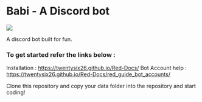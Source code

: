 # Babi - A Discord bot
 [<img src="https://discordapp.com/api/guilds/133049272517001216/widget.png?style=shield">](https://discord.gg/0k4npTwMvTpv9wrh)  

A discord bot built for fun.
### To get started refer the links below : 
Installation : 
https://twentysix26.github.io/Red-Docs/
Bot Account help :
https://twentysix26.github.io/Red-Docs/red_guide_bot_accounts/ 

Clone this repository and copy your data folder into the repository and start coding!



